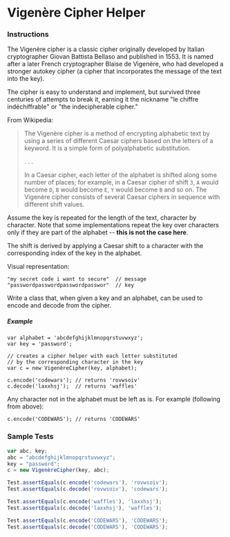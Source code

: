 # Vigenère Cipher Helper

### Instructions
The Vigenère cipher is a classic cipher originally developed by Italian cryptographer Giovan Battista Bellaso and 
published in 1553. It is named after a later French cryptographer Blaise de Vigenère, who had developed a stronger 
autokey cipher (a cipher that incorporates the message of the text into the key).

The cipher is easy to understand and implement, but survived three centuries of attempts to break it, earning it the 
nickname "le chiffre indéchiffrable" or "the indecipherable cipher."

From Wikipedia:
>The Vigenère cipher is a method of encrypting alphabetic text by using a series of different Caesar ciphers based on 
>the letters of a keyword. It is a simple form of polyalphabetic substitution.
>
>. . .
>
>In a Caesar cipher, each letter of the alphabet is shifted along some number of places; for example, in a Caesar cipher 
>of shift `3`, `A` would become `D`, `B` would become `E`, `Y` would become `B` and so on. The Vigenère cipher consists 
>of several Caesar ciphers in sequence with different shift values.

Assume the key is repeated for the length of the text, character by character. Note that some implementations repeat 
the key over characters only if they are part of the alphabet -- **this is not the case here**.

The shift is derived by applying a Caesar shift to a character with the corresponding index of the key in the alphabet.

Visual representation:
```
"my secret code i want to secure"  // message
"passwordpasswordpasswordpasswor"  // key
```

Write a class that, when given a key and an alphabet, can be used to encode and decode from the cipher.

##### Example
```
var alphabet = 'abcdefghijklmnopqrstuvwxyz';
var key = 'password';

// creates a cipher helper with each letter substituted
// by the corresponding character in the key
var c = new VigenèreCipher(key, alphabet);

c.encode('codewars'); // returns 'rovwsoiv'
c.decode('laxxhsj');  // returns 'waffles'
```

Any character not in the alphabet must be left as is. For example (following from above):
```
c.encode('CODEWARS'); // returns 'CODEWARS'
```

### Sample Tests
```js
var abc, key;
abc = "abcdefghijklmnopqrstuvwxyz";
key = "password";
c = new VigenèreCipher(key, abc);

Test.assertEquals(c.encode('codewars'), 'rovwsoiv');
Test.assertEquals(c.decode('rovwsoiv'), 'codewars');

Test.assertEquals(c.encode('waffles'), 'laxxhsj');
Test.assertEquals(c.decode('laxxhsj'), 'waffles');

Test.assertEquals(c.encode('CODEWARS'), 'CODEWARS');
Test.assertEquals(c.decode('CODEWARS'), 'CODEWARS');
```
